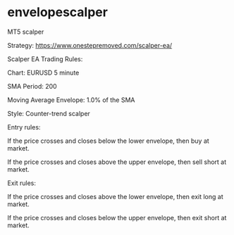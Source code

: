 # envelopescalper
MT5 scalper
 
Strategy: https://www.onestepremoved.com/scalper-ea/

Scalper EA Trading Rules:

Chart: EURUSD 5 minute

SMA Period: 200

Moving Average Envelope: 1.0% of the SMA

Style: Counter-trend scalper


Entry rules:

If the price crosses and closes below the lower envelope, then buy at market.

If the price crosses and closes above the upper envelope, then sell short at market.

Exit rules:

If the price crosses and closes above the lower envelope, then exit long at market.

If the price crosses and closes below the upper envelope, then exit short at market.
